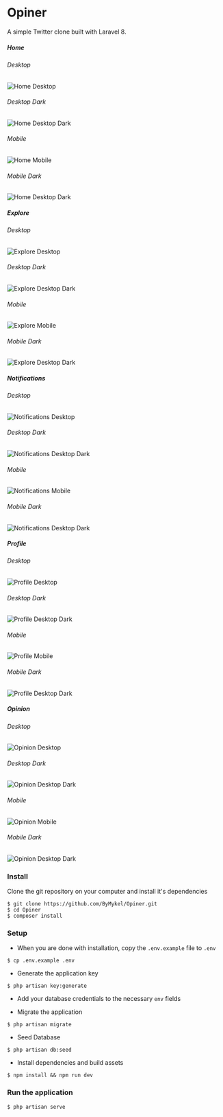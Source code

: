 # Opiner

A simple Twitter clone built with Laravel 8.

##### Home
###### Desktop
![Home Desktop](https://i.imgur.com/6Ygu7vN.png)
###### Desktop Dark
![Home Desktop Dark](https://i.imgur.com/B7JBgx5.png)
###### Mobile
![Home Mobile](https://i.imgur.com/NEkIwlV.png)
###### Mobile Dark
![Home Desktop Dark](https://i.imgur.com/m1hcHcf.png)

##### Explore
###### Desktop
![Explore Desktop](https://i.imgur.com/A4B2MeW.png)
###### Desktop Dark
![Explore Desktop Dark](https://i.imgur.com/dBZuVit.png)
###### Mobile
![Explore Mobile](https://i.imgur.com/RGUj03n.png)
###### Mobile Dark
![Explore Desktop Dark](https://i.imgur.com/r7WG9ZU.png)

##### Notifications
###### Desktop
![Notifications Desktop](https://i.imgur.com/IVttFw2.png)
###### Desktop Dark
![Notifications Desktop Dark](https://i.imgur.com/d9zw3q9.png)
###### Mobile
![Notifications Mobile](https://i.imgur.com/7u3spSo.png)
###### Mobile Dark
![Notifications Desktop Dark](https://i.imgur.com/ZDrTRyA.png)

##### Profile
###### Desktop
![Profile Desktop](https://i.imgur.com/TSUJEN6.png)
###### Desktop Dark
![Profile Desktop Dark](https://i.imgur.com/Ra3z4Oj.png)
###### Mobile
![Profile Mobile](https://i.imgur.com/Mcc5a0Z.png)
###### Mobile Dark
![Profile Desktop Dark](https://i.imgur.com/vVmkwqH.png)

##### Opinion
###### Desktop
![Opinion Desktop](https://i.imgur.com/jSNWXjB.png)
###### Desktop Dark
![Opinion Desktop Dark](https://i.imgur.com/s3OpX6r.png)
###### Mobile
![Opinion Mobile](https://i.imgur.com/1Gnd33g.png)
###### Mobile Dark
![Opinion Desktop Dark](https://i.imgur.com/VZL1vo4.png)

### Install
Clone the git repository on your computer and install it's dependencies
```
$ git clone https://github.com/ByMykel/Opiner.git
$ cd Opiner
$ composer install
```

### Setup
- When you are done with installation, copy the `.env.example` file to `.env`
```
$ cp .env.example .env
```

- Generate the application key
```
$ php artisan key:generate
```

- Add your database credentials to the necessary `env` fields

- Migrate the application
```
$ php artisan migrate
```

- Seed Database
```
$ php artisan db:seed
```

- Install dependencies and build assets
```
$ npm install && npm run dev
```

### Run the application
```
$ php artisan serve
```
